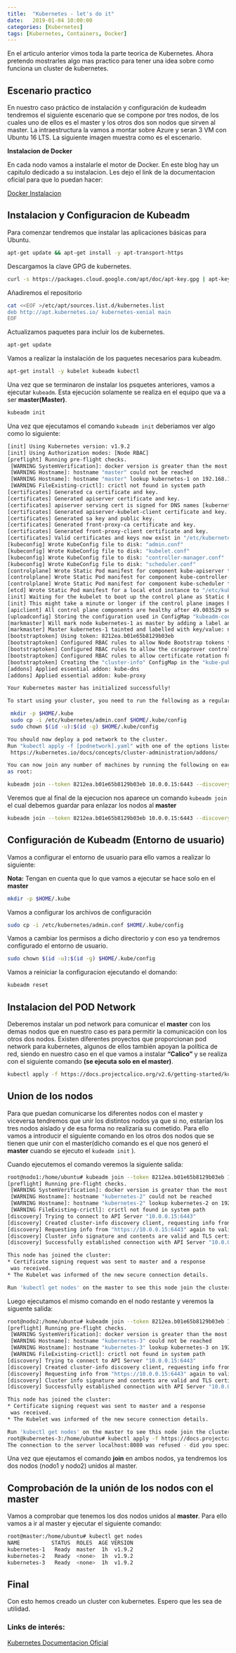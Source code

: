 ```yaml
---
title:  "Kubernetes - let's do it"
date:   2019-01-04 10:00:00
categories: [Kubernetes]
tags: [Kubernetes, Containers, Docker]
---
```

En el articulo anterior vimos toda la parte teorica de Kubernetes. Ahora pretendo mostrarles algo mas practico para tener una idea sobre como funciona un cluster de kubernetes.


## Escenario practico ##

En nuestro caso práctico de instalación y configuración de kudeadm tendremos el siguiente escenario que se compone por tres nodos, de los cuales uno de ellos es el master y los otros dos son nodos que sirven al master.
La intraestructura la vamos a montar sobre Azure y seran 3 VM con Ubuntu 16 LTS.
La siguiente imagen muestra como es el escenario.

**Instalacion de Docker**

En cada nodo vamos a instalarle el motor de Docker. En este blog hay un capitulo dedicado a su instalacion.
Les dejo el link de la documentacion oficial para que lo puedan hacer:

[Docker Instalacion][Docker Instalacion]

[Docker Instalacion]: https://docs.docker.com/install/linux/docker-ce/ubuntu/

## Instalacion y Configuracion de Kubeadm ##

Para comenzar tendremos que instalar las aplicaciones básicas para Ubuntu.

```sh
apt-get update && apt-get install -y apt-transport-https
```

Descargamos la clave GPG de kubernetes.

```sh
curl -s https://packages.cloud.google.com/apt/doc/apt-key.gpg | apt-key add
```

Añadiremos el repositorio

```sh
cat <<EOF >/etc/apt/sources.list.d/kubernetes.list
deb http://apt.kubernetes.io/ kubernetes-xenial main
EOF
```

Actualizamos paquetes para incluir los de kubernetes.

```sh
apt-get update
```

Vamos a realizar la instalación de los paquetes necesarios para kubeadm.

```sh
apt-get install -y kubelet kubeadm kubectl
```

Una vez que se terminaron de instalar los psquetes anteriores, vamos a ejecutar `kubeadm`. 
Esta ejecución solamente se realiza en el equipo que va a ser **master(Master)**.

```sh
kubeadm init
```

Una vez que ejecutamos el comando `kubeadm init` deberiamos ver algo como lo siguiente:

```sh
[init] Using Kubernetes version: v1.9.2
[init] Using Authorization modes: [Node RBAC]
[preflight] Running pre-flight checks.
 [WARNING SystemVerification]: docker version is greater than the most recently validated version. Docker version: 17.05.0-ce. Max validated version: 17.03
 [WARNING Hostname]: hostname "master" could not be reached
 [WARNING Hostname]: hostname "master" lookup kubernetes-1 on 192.168.102.2:53: no such host
 [WARNING FileExisting-crictl]: crictl not found in system path
[certificates] Generated ca certificate and key.
[certificates] Generated apiserver certificate and key.
[certificates] apiserver serving cert is signed for DNS names [kubernetes-1 kubernetes kubernetes.default kubernetes.default.svc kubernetes.default.svc.cluster.local] and IPs [10.96.0.1 10.0.0.15]
[certificates] Generated apiserver-kubelet-client certificate and key.
[certificates] Generated sa key and public key.
[certificates] Generated front-proxy-ca certificate and key.
[certificates] Generated front-proxy-client certificate and key.
[certificates] Valid certificates and keys now exist in "/etc/kubernetes/pki"
[kubeconfig] Wrote KubeConfig file to disk: "admin.conf"
[kubeconfig] Wrote KubeConfig file to disk: "kubelet.conf"
[kubeconfig] Wrote KubeConfig file to disk: "controller-manager.conf"
[kubeconfig] Wrote KubeConfig file to disk: "scheduler.conf"
[controlplane] Wrote Static Pod manifest for component kube-apiserver to "/etc/kubernetes/manifests/kube-apiserver.yaml"
[controlplane] Wrote Static Pod manifest for component kube-controller-manager to "/etc/kubernetes/manifests/kube-controller-manager.yaml"
[controlplane] Wrote Static Pod manifest for component kube-scheduler to "/etc/kubernetes/manifests/kube-scheduler.yaml"
[etcd] Wrote Static Pod manifest for a local etcd instance to "/etc/kubernetes/manifests/etcd.yaml"
[init] Waiting for the kubelet to boot up the control plane as Static Pods from directory "/etc/kubernetes/manifests".
[init] This might take a minute or longer if the control plane images have to be pulled.
[apiclient] All control plane components are healthy after 49.003529 seconds
[uploadconfig] Storing the configuration used in ConfigMap "kubeadm-config" in the "kube-system" Namespace
[markmaster] Will mark node kubernetes-1 as master by adding a label and a taint
[markmaster] Master kubernetes-1 tainted and labelled with key/value: node-role.kubernetes.io/master=""
[bootstraptoken] Using token: 8212ea.b01e65b8129b03eb
[bootstraptoken] Configured RBAC rules to allow Node Bootstrap tokens to post CSRs in order for nodes to get long term certificate credentials
[bootstraptoken] Configured RBAC rules to allow the csrapprover controller automatically approve CSRs from a Node Bootstrap Token
[bootstraptoken] Configured RBAC rules to allow certificate rotation for all node client certificates in the cluster
[bootstraptoken] Creating the "cluster-info" ConfigMap in the "kube-public" namespace
[addons] Applied essential addon: kube-dns
[addons] Applied essential addon: kube-proxy

Your Kubernetes master has initialized successfully!

To start using your cluster, you need to run the following as a regular user:

 mkdir -p $HOME/.kube
 sudo cp -i /etc/kubernetes/admin.conf $HOME/.kube/config
 sudo chown $(id -u):$(id -g) $HOME/.kube/config

You should now deploy a pod network to the cluster.
Run "kubectl apply -f [podnetwork].yaml" with one of the options listed at:
 https://kubernetes.io/docs/concepts/cluster-administration/addons/

You can now join any number of machines by running the following on each node
as root:

kubeadm join --token 8212ea.b01e65b8129b03eb 10.0.0.15:6443 --discovery-token-ca-cert-hash sha256:54e3489945be576a4edbd3d6f268f5f8bcf8e8ece016709b12060df7828ba751
```

Veremos que al final de la ejecucion nos aparece un comando `kubeadm join` el cual debemos guardar para enlazar los nodos al **master**

```sh
kubeadm join --token 8212ea.b01e65b8129b03eb 10.0.0.15:6443 --discovery-token-ca-cert-hash sha256:54e3489945be576a4edbd3d6f268f5f8bcf8e8ece016709b12060df7828ba751
```

## Configuración de Kubeadm (Entorno de usuario) ##

Vamos a configurar el entorno de usuario para ello vamos a realizar lo siguiente:

**Nota:** Tengan en cuenta que lo que vamos a ejecutar se hace solo en el **master**

```sh
mkdir -p $HOME/.kube
```

Vamos a configurar los archivos de configuración

```sh
sudo cp -i /etc/kubernetes/admin.conf $HOME/.kube/config
```

Vamos a cambiar los permisos a dicho directorio y con eso ya tendremos configurado el entorno de usuario.

```sh
sudo chown $(id -u):$(id -g) $HOME/.kube/config
```

Vamos a reiniciar la configuracion ejecutando el domando:

```sh
kubeadm reset
```

## Instalacion del POD Network ##

Deberemos instalar un pod network para comunicar el **master** con los demas nodos que en nuestro caso es para permitir la comunicación con los otros dos nodos. Existen diferentes proyectos que proporcionan pod network para kubernetes, algunos de ellos también apoyan la política de red, siendo en nuestro caso en el que vamos a instalar **“Calico”** y se realiza con el siguiente comando **(se ejecuta solo en el master)**.

```sh
kubectl apply -f https://docs.projectcalico.org/v2.6/getting-started/kubernetes/installation/hosted/kubeadm/1.6/calico.yaml
```

## Union de los nodos ##

Para que puedan comunicarse los diferentes nodos con el master y viceversa tendremos que unir los distintos nodos ya que si no, estarían los tres nodos aislado y de esa forma no realizaría su cometido. Para ello vamos a introducir el siguiente comando en los otros dos nodos que se tienen que unir con el master(dicho comando es el que nos generó el **master** cuando se ejecuto el `kudeadm init` ).

Cuando ejecutemos el comando veremos la siguiente salida:

```sh
root@nodo1:/home/ubuntu# kubeadm join --token 8212ea.b01e65b8129b03eb 10.0.0.15:6443 --discovery-token-ca-cert-hash sha256:54e3489945be576a4edbd3d6f268f5f8bcf8e8ece016709b12060df7828ba751
[preflight] Running pre-flight checks.
 [WARNING SystemVerification]: docker version is greater than the most recently validated version. Docker version: 17.05.0-ce. Max validated version: 17.03
 [WARNING Hostname]: hostname "kubernetes-2" could not be reached
 [WARNING Hostname]: hostname "kubernetes-2" lookup kubernetes-2 on 192.168.102.2:53: no such host
 [WARNING FileExisting-crictl]: crictl not found in system path
[discovery] Trying to connect to API Server "10.0.0.15:6443"
[discovery] Created cluster-info discovery client, requesting info from "https://10.0.0.15:6443"
[discovery] Requesting info from "https://10.0.0.15:6443" again to validate TLS against the pinned public key
[discovery] Cluster info signature and contents are valid and TLS certificate validates against pinned roots, will use API Server "10.0.0.15:6443"
[discovery] Successfully established connection with API Server "10.0.0.15:6443"

This node has joined the cluster:
* Certificate signing request was sent to master and a response
 was received.
* The Kubelet was informed of the new secure connection details.

Run 'kubectl get nodes' on the master to see this node join the cluster.
```

Luego ejecutamos el mismo comando en el nodo restante y veremos la siguente salida:

```sh
root@nodo2:/home/ubuntu# kubeadm join --token 8212ea.b01e65b8129b03eb 10.0.0.15:6443 --discovery-token-ca-cert-hash sha256:54e3489945be576a4edbd3d6f268f5f8bcf8e8ece016709b12060df7828ba751
[preflight] Running pre-flight checks.
 [WARNING SystemVerification]: docker version is greater than the most recently validated version. Docker version: 17.05.0-ce. Max validated version: 17.03
 [WARNING Hostname]: hostname "kubernetes-3" could not be reached
 [WARNING Hostname]: hostname "kubernetes-3" lookup kubernetes-3 on 192.168.102.2:53: no such host
 [WARNING FileExisting-crictl]: crictl not found in system path
[discovery] Trying to connect to API Server "10.0.0.15:6443"
[discovery] Created cluster-info discovery client, requesting info from "https://10.0.0.15:6443"
[discovery] Requesting info from "https://10.0.0.15:6443" again to validate TLS against the pinned public key
[discovery] Cluster info signature and contents are valid and TLS certificate validates against pinned roots, will use API Server "10.0.0.15:6443"
[discovery] Successfully established connection with API Server "10.0.0.15:6443"

This node has joined the cluster:
* Certificate signing request was sent to master and a response
 was received.
* The Kubelet was informed of the new secure connection details.

Run 'kubectl get nodes' on the master to see this node join the cluster.
root@kubernetes-3:/home/ubuntu# kubectl apply -f https://docs.projectcalico.org/v2.6/getting-started/kubernetes/installation/hosted/kubeadm/1.6/calico.yaml
The connection to the server localhost:8080 was refused - did you specify the right host or port?

```

Una vez que ejeutamos el comando **join** en ambos nodos, ya tendremos los dos nodos (nodo1 y nodo2) unidos al master.

## Comprobación de la unión de los nodos con el master ##

Vamos a comprobar que tenemos los dos nodos unidos al **master**. Para ello vamos a ir al master y ejecutar el siguiente comando:

```sh
root@master:/home/ubuntu# kubectl get nodes
NAME          STATUS  ROLES  AGE VERSION
kubernetes-1   Ready  master  1h  v1.9.2
kubernetes-2   Ready  <none>  1h  v1.9.2
kubernetes-3   Ready  <none>  1h  v1.9.2
```

## Final ##

Con esto hemos creado un cluster con kubernetes. Espero que les sea de utilidad.

### Links de interés: ###

[Kubernetes Documentacion Oficial][Kubernetes Documentacion Oficial]

[Kubernetes Documentacion Oficial]: https://kubernetes.io/docs/tutorials/kubernetes-basics/

